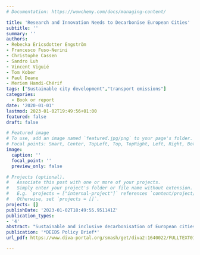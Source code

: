 ```yaml
---
# Documentation: https://wowchemy.com/docs/managing-content/

title: 'Research and Innovation Needs to Decarbonise European Cities'
subtitle: ''
summary: ''
authors:
- Rebecka Ericsdotter Engström
- Francesco Fuso-Nerini
- Christophe Cassen
- Sandro Luh
- Vincent Viguié
- Tom Kober
- Paul Deane
- Meriem Hamdi-Chérif
tags: ["Sustainable city development","transport emissions"]
categories: 
  - Book or report
date: '2020-01-01'
lastmod: 2023-01-02T19:49:56+01:00
featured: false
draft: false

# Featured image
# To use, add an image named `featured.jpg/png` to your page's folder.
# Focal points: Smart, Center, TopLeft, Top, TopRight, Left, Right, BottomLeft, Bottom, BottomRight.
image:
  caption: ''
  focal_point: ''
  preview_only: false

# Projects (optional).
#   Associate this post with one or more of your projects.
#   Simply enter your project's folder or file name without extension.
#   E.g. `projects = ["internal-project"]` references `content/project/deep-learning/index.md`.
#   Otherwise, set `projects = []`.
projects: []
publishDate: '2023-01-02T18:49:55.951141Z'
publication_types:
- '4'
abstract: "Sustainable and inclusive decarbonisation of European cities is a pre-requisite for achieving carbon neutrality at the EU level. As melting pots and demand hubs, cities are responsible for a majority of greenhouse gas emissions. For a transition towards zero-carbon cities, in the EU as elsewhere, a holistic approach and extensive collaboration is needed that can move city action beyond simply increasing the number of localized low-carbon solutions. This DEEDS Policy Brief outlines key features of EU research and innovation needs and proposes policy measures to promote zero-carbon European cities."
publication: '*DEEDS Policy Brief*'
url_pdf: https://www.diva-portal.org/smash/get/diva2:1640022/FULLTEXT01.pdf

---
```

